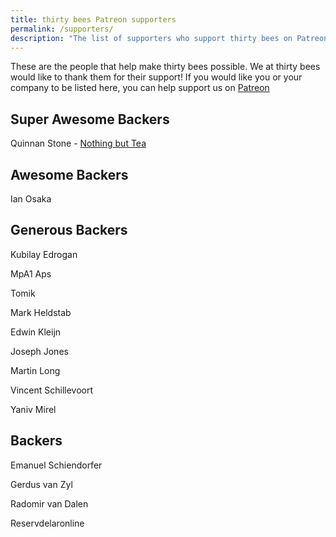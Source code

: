 ```yaml
---
title: thirty bees Patreon supporters
permalink: /supporters/
description: "The list of supporters who support thirty bees on Patreon, these people help make thirty bees possible!"
---
```


These are the people that help make thirty bees possible. We at thirty bees would like to thank them for their support! If you would like you or your company to be listed here, you can help support us on [Patreon](https://www.patreon.com/thirtybees)

## Super Awesome Backers

Quinnan Stone - [Nothing but Tea](https://nbtea.co.uk/)

## Awesome Backers

Ian Osaka

## Generous Backers

Kubilay Edrogan

MpA1 Aps

Tomik

Mark Heldstab

Edwin Kleijn

Joseph Jones

Martin Long

Vincent Schillevoort

Yaniv Mirel

## Backers

Emanuel Schiendorfer

Gerdus van Zyl

Radomir van Dalen

Reservdelaronline